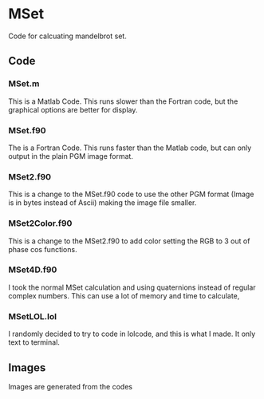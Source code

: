 # MSet
Code for calcuating mandelbrot set.
## Code
### MSet.m
This is a Matlab Code. This runs slower than the Fortran code, but the graphical options are better for display.
### MSet.f90
The is a Fortran Code. This runs faster than the Matlab code, but can only output in the plain PGM image format.
### MSet2.f90
This is a change to the MSet.f90 code to use the other PGM format (Image is in bytes instead of Ascii) making the image file smaller.
### MSet2Color.f90
This is a change to the MSet2.f90 to add color setting the RGB to 3 out of phase cos functions.
### MSet4D.f90
I took the normal MSet calculation and using quaternions instead of regular complex numbers. This can use a lot of memory and time to calculate,
### MSetLOL.lol
I randomly decided to try to code in lolcode, and this is what I made. It only text to terminal.
## Images
Images are generated from the codes
